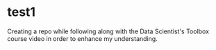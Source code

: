 test1
=====

Creating a repo while following along with the Data Scientist's Toolbox course video in order to enhance my understanding.
